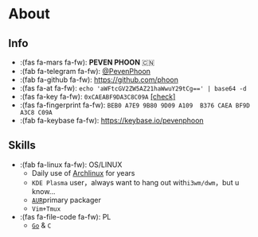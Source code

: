# About


## Info

- :(fas fa-mars fa-fw): **PEVEN PHOON** 🇨🇳
- :(fab fa-telegram fa-fw): [@PevenPhoon](https://t.me/PevenPhoon)
- :(fab fa-github fa-fw): https://github.com/phoon
- :(fas fa-at fa-fw): `echo 'aWFtcGV2ZW5AZ21haWwuY29tCg==' | base64 -d `
- :(fas fa-key fa-fw): `0xCAEABF9DA3C8C09A` [[check]](https://keybase.io/pevenphoon/pgp_keys.asc?fingerprint=beb0a7e99b809d09a109b376caeabf9da3c8c09a)
- :(fas fa-fingerprint fa-fw): `BEB0 A7E9 9B80 9D09 A109  B376 CAEA BF9D A3C8 C09A`
- :(fab fa-keybase fa-fw): https://keybase.io/pevenphoon

## Skills

- :(fab fa-linux fa-fw): OS/LINUX
  -  Daily use of [Archlinux](https://archlinux.org) for years
  - `KDE Plasma` user，always want to hang out with`i3wm/dwm`，but u know...
  - [`AUR`](https://aur.archlinux.org/packages/?SeB=m&K=Peven)primary packager
  - `Vim+Tmux`
- :(fas fa-file-code fa-fw): PL
  - [`Go`](https://golang.org) & `C`

